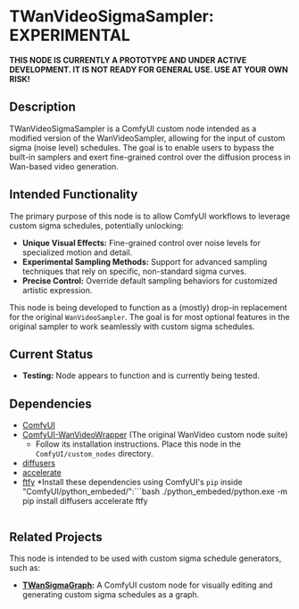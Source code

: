 # TWanVideoSigmaSampler: EXPERIMENTAL

**THIS NODE IS CURRENTLY A PROTOTYPE AND UNDER ACTIVE DEVELOPMENT. IT IS NOT READY FOR GENERAL USE. USE AT YOUR OWN RISK!**

## Description

TWanVideoSigmaSampler is a ComfyUI custom node intended as a modified version of the WanVideoSampler, allowing for the input of custom sigma (noise level) schedules. The goal is to enable users to bypass the built-in samplers and exert fine-grained control over the diffusion process in Wan-based video generation.

## Intended Functionality

The primary purpose of this node is to allow ComfyUI workflows to leverage custom sigma schedules, potentially unlocking:

*   **Unique Visual Effects:** Fine-grained control over noise levels for specialized motion and detail.
*   **Experimental Sampling Methods:** Support for advanced sampling techniques that rely on specific, non-standard sigma curves.
*   **Precise Control:** Override default sampling behaviors for customized artistic expression.

This node is being developed to function as a (mostly) drop-in replacement for the original `WanVideoSampler`. The goal is for most optional features in the original sampler to work seamlessly with custom sigma schedules.

## Current Status

*   **Testing:** Node appears to function and is currently being tested.  

## Dependencies

*   [ComfyUI](https://github.com/comfyanonymous/ComfyUI)
*   [ComfyUI-WanVideoWrapper](https://github.com/kijai/ComfyUI-WanVideoWrapper) (The original WanVideo custom node suite)
    * Follow its installation instructions. Place this node in the `ComfyUI/custom_nodes` directory.
*   [diffusers](https://github.com/huggingface/diffusers)
*   [accelerate](https://github.com/huggingface/accelerate)
*   [ftfy](https://pypi.org/project/ftfy/)
    *Install these dependencies using ComfyUI's `pip` inside "ComfyUI/python_embeded/":```bash
    ./python_embeded/python.exe -m pip install diffusers accelerate ftfy
    ```

## Related Projects

This node is intended to be used with custom sigma schedule generators, such as:

*   **[TWanSigmaGraph](https://github.com/Temult/TWanSigmaGraph):** A ComfyUI custom node for visually editing and generating custom sigma schedules as a graph.
